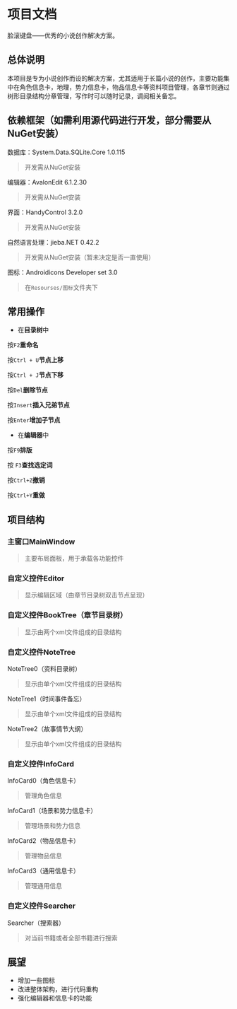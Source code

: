 # 项目文档
脸滚键盘——优秀的小说创作解决方案。

## 总体说明

本项目是专为小说创作而设的解决方案，尤其适用于长篇小说的创作，主要功能集中在角色信息卡，地理，势力信息卡，物品信息卡等资料项目管理，各章节则通过树形目录结构分章管理，写作时可以随时记录，调阅相关备忘。

## 依赖框架（如需利用源代码进行开发，部分需要从NuGet安装）

数据库：System.Data.SQLite.Core 1.0.115
>开发需从NuGet安装

编辑器：AvalonEdit 6.1.2.30
>开发需从NuGet安装

界面：HandyControl 3.2.0
>开发需从NuGet安装

自然语言处理：jieba.NET 0.42.2
>开发需从NuGet安装（暂未决定是否一直使用）

图标：Androidicons Developer set 3.0
>在`Resourses/图标`文件夹下

## 常用操作
- 在**目录树**中

按`F2`**重命名** 

按`Ctrl + U`**节点上移** 

按`Ctrl + J`**节点下移** 

按`Del`**删除节点** 

按`Insert`**插入兄弟节点** 

按`Enter`**增加子节点**


- 在**编辑器**中

按`F9`**排版**

按 `F3`**查找选定词**

按`Ctrl+Z`**撤销**

按`Ctrl+Y`**重做**

## 项目结构

### 主窗口MainWindow
> 主要布局面板，用于承载各功能控件

### 自定义控件Editor
> 显示编辑区域（由章节目录树双击节点呈现）

### 自定义控件BookTree（章节目录树）
> 显示由两个xml文件组成的目录结构

### 自定义控件NoteTree
NoteTree0（资料目录树）
> 显示由单个xml文件组成的目录结构

NoteTree1（时间事件备忘）
> 显示由单个xml文件组成的目录结构

NoteTree2（故事情节大纲）
> 显示由单个xml文件组成的目录结构

### 自定义控件InfoCard
InfoCard0（角色信息卡）
> 管理角色信息

InfoCard1（场景和势力信息卡）
> 管理场景和势力信息

InfoCard2（物品信息卡）
> 管理物品信息

InfoCard3（通用信息卡）
> 管理通用信息

### 自定义控件Searcher
Searcher（搜索器）
> 对当前书籍或者全部书籍进行搜索

## 展望
* 增加一些图标
* 改进整体架构，进行代码重构
* 强化编辑器和信息卡的功能
